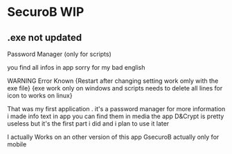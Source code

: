 # SecuroB WIP
## .exe not updated
Password Manager (only for scripts)

you find all infos in app sorry for my bad english

WARNING
   Error Known {Restart after changing setting work omly with the exe file}
                 {exe work only on windows and scripts needs to delete all lines for icon to works on linux}


That was my first application .
it's a password manager for more information i made info text in app
you can find them in media                                                                                                                                                the app D&Crypt is pretty useless but it's the first part i did and i plan to use it later

I actually Works on an other version of this app GsecuroB actually only for mobile
